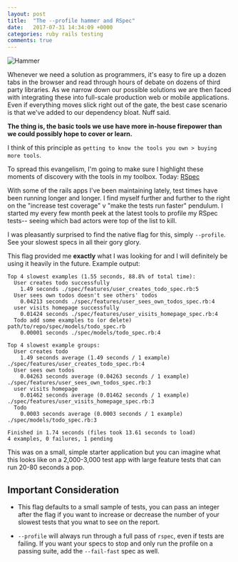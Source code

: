 ```yaml
---
layout: post
title:  "The --profile hammer and RSpec"
date:   2017-07-31 14:34:09 +0000
categories: ruby rails testing
comments: true
---
```


![Hammer](http://i.imgur.com/FmD3O29.png)

Whenever we need a solution as programmers, it's easy to fire up a dozen tabs in the browser and read through hours of debate on dozens of third party libraries. As we narrow down our possible solutions we are then faced with integrating these into full-scale production web or mobile applications. Even if everything moves slick right out of the gate, the best case scenario is that we've added to our dependency bloat. Nuff said.

__The thing is, the basic tools we use have more in-house firepower than we could possibly hope to cover or learn.__

I think of this principle as `getting to know the tools you own > buying more tools`.

To spread this evangelism, I'm going to make sure I highlight these moments of discovery with the tools in my toolbox. Today: [RSpec](https://relishapp.com/rspec/rspec-core/docs/configuration/profile-examples)

With some of the rails apps I've been maintaining lately, test times have been running longer and longer. I find myself further and further to the right on the "increase test coverage" v "make the tests run faster" pendulum. I started my every few month peek at the latest tools to profile my RSpec tests-- seeing which bad actors were top of the list to kill.

I was pleasantly surprised to find the native flag for this, simply `--profile`. See your slowest specs in all their gory glory.

This flag provided me __exactly__ what I was looking for and I will definitely be using it heavily in the future. Example output:

```
Top 4 slowest examples (1.55 seconds, 88.8% of total time):
  User creates todo successfully
    1.49 seconds ./spec/features/user_creates_todo_spec.rb:5
  User sees own todos doesn't see others' todos
    0.04213 seconds ./spec/features/user_sees_own_todos_spec.rb:4
  user visits homepage successfully
    0.01424 seconds ./spec/features/user_visits_homepage_spec.rb:4
  Todo add some examples to (or delete) path/to/repo/spec/models/todo_spec.rb
    0.00001 seconds ./spec/models/todo_spec.rb:4

Top 4 slowest example groups:
  User creates todo
    1.49 seconds average (1.49 seconds / 1 example) ./spec/features/user_creates_todo_spec.rb:4
  User sees own todos
    0.04263 seconds average (0.04263 seconds / 1 example) ./spec/features/user_sees_own_todos_spec.rb:3
  user visits homepage
    0.01462 seconds average (0.01462 seconds / 1 example) ./spec/features/user_visits_homepage_spec.rb:3
  Todo
    0.0003 seconds average (0.0003 seconds / 1 example) ./spec/models/todo_spec.rb:3

Finished in 1.74 seconds (files took 13.61 seconds to load)
4 examples, 0 failures, 1 pending
```

This was on a small, simple starter application but you can imagine what this looks like on a 2,000-3,000 test app with large feature tests that can run 20-80 seconds a pop.

## Important Consideration

- This flag defaults to a small sample of tests, you can pass an integer after the flag if you want to increase or decrease the number of your slowest tests that you wnat to see on the report.

- `--profile` will always run through a full pass of `rspec`, even if tests are failing. If you want your specs to stop and only run the profile on a passing suite, add the `--fail-fast` spec as well.
